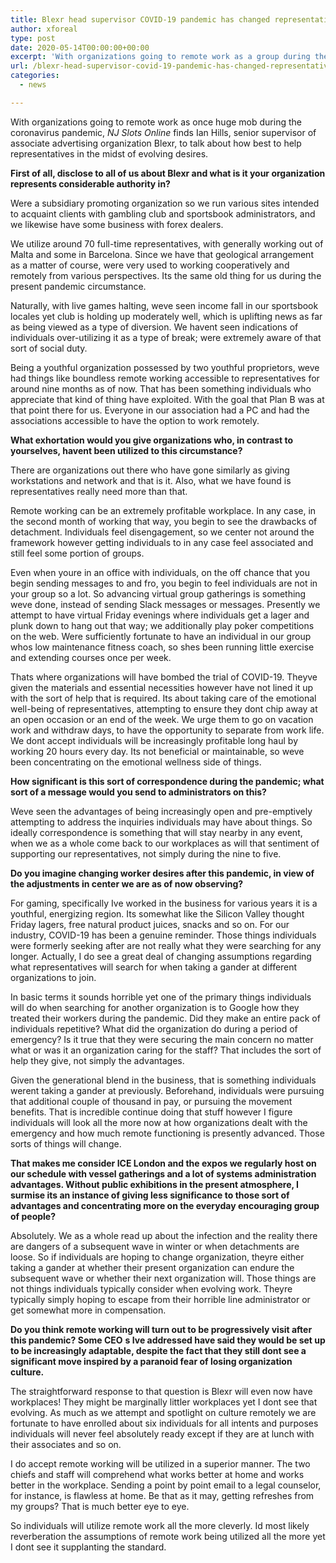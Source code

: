 ```yaml
---
title: Blexr head supervisor COVID-19 pandemic has changed representative desires in gaming
author: xforeal 
type: post
date: 2020-05-14T00:00:00+00:00
excerpt: 'With organizations going to remote work as a group during the coronavirus pandemic, NJ Slots Online finds Ian Hills, senior supervisor of associate promoting organization Blexr, to talk about how best to help representatives in the midst of evolving expectations '
url: /blexr-head-supervisor-covid-19-pandemic-has-changed-representative-desires-in-gaming/
categories:
  - news

---
```

With organizations going to remote work as once huge mob during the coronavirus pandemic, _NJ Slots Online_ finds Ian Hills, senior supervisor of associate advertising organization Blexr, to talk about how best to help representatives in the midst of evolving desires. 

**First of all, disclose to all of us about Blexr and what is it your organization represents considerable authority in?** 

Were a subsidiary promoting organization so we run various sites intended to acquaint clients with gambling club and sportsbook administrators, and we likewise have some business with forex dealers. 

We utilize around 70 full-time representatives, with generally working out of Malta and some in Barcelona. Since we have that geological arrangement as a matter of course, were very used to working cooperatively and remotely from various perspectives. Its the same old thing for us during the present pandemic circumstance. 

Naturally, with live games halting, weve seen income fall in our sportsbook locales yet club is holding up moderately well, which is uplifting news as far as being viewed as a type of diversion. We havent seen indications of individuals over-utilizing it as a type of break; were extremely aware of that sort of social duty. 

Being a youthful organization possessed by two youthful proprietors, weve had things like boundless remote working accessible to representatives for around nine months as of now. That has been something individuals who appreciate that kind of thing have exploited. With the goal that Plan B was at that point there for us. Everyone in our association had a PC and had the associations accessible to have the option to work remotely. 

**What exhortation would you give organizations who, in contrast to yourselves, havent been utilized to this circumstance?** 

There are organizations out there who have gone similarly as giving workstations and network and that is it. Also, what we have found is representatives really need more than that. 

Remote working can be an extremely profitable workplace. In any case, in the second month of working that way, you begin to see the drawbacks of detachment. Individuals feel disengagement, so we center not around the framework however getting individuals to in any case feel associated and still feel some portion of groups. 

Even when youre in an office with individuals, on the off chance that you begin sending messages to and fro, you begin to feel individuals are not in your group so a lot. So advancing virtual group gatherings is something weve done, instead of sending Slack messages or messages. Presently we attempt to have virtual Friday evenings where individuals get a lager and plunk down to hang out that way; we additionally play poker competitions on the web. Were sufficiently fortunate to have an individual in our group whos low maintenance fitness coach, so shes been running little exercise and extending courses once per week. 

Thats where organizations will have bombed the trial of COVID-19. Theyve given the materials and essential necessities however have not lined it up with the sort of help that is required. Its about taking care of the emotional well-being of representatives, attempting to ensure they dont chip away at an open occasion or an end of the week. We urge them to go on vacation work and withdraw days, to have the opportunity to separate from work life. We dont accept individuals will be increasingly profitable long haul by working 20 hours every day. Its not beneficial or maintainable, so weve been concentrating on the emotional wellness side of things. 

**How significant is this sort of correspondence during the pandemic; what sort of a message would you send to administrators on this?** 

Weve seen the advantages of being increasingly open and pre-emptively attempting to address the inquiries individuals may have about things. So ideally correspondence is something that will stay nearby in any event, when we as a whole come back to our workplaces as will that sentiment of supporting our representatives, not simply during the nine to five. 

**Do you imagine changing worker desires after this pandemic, in view of the adjustments in center we are as of now observing?** 

For gaming, specifically Ive worked in the business for various years it is a youthful, energizing region. Its somewhat like the Silicon Valley thought Friday lagers, free natural product juices, snacks and so on. For our industry, COVID-19 has been a genuine reminder. Those things individuals were formerly seeking after are not really what they were searching for any longer. Actually, I do see a great deal of changing assumptions regarding what representatives will search for when taking a gander at different organizations to join. 

In basic terms it sounds horrible yet one of the primary things individuals will do when searching for another organization is to Google how they treated their workers during the pandemic. Did they make an entire pack of individuals repetitive? What did the organization do during a period of emergency? Is it true that they were securing the main concern no matter what or was it an organization caring for the staff? That includes the sort of help they give, not simply the advantages. 

Given the generational blend in the business, that is something individuals werent taking a gander at previously. Beforehand, individuals were pursuing that additional couple of thousand in pay, or pursuing the movement benefits. That is incredible continue doing that stuff however I figure individuals will look all the more now at how organizations dealt with the emergency and how much remote functioning is presently advanced. Those sorts of things will change. 

**That makes me consider ICE London and the expos we regularly host on our schedule with vessel gatherings and a lot of systems administration advantages. Without public exhibitions in the present atmosphere, I surmise its an instance of giving less significance to those sort of advantages and concentrating more on the everyday encouraging group of people?** 

Absolutely. We as a whole read up about the infection and the reality there are dangers of a subsequent wave in winter or when detachments are loose. So if individuals are hoping to change organization, theyre either taking a gander at whether their present organization can endure the subsequent wave or whether their next organization will. Those things are not things individuals typically consider when evolving work. Theyre typically simply hoping to escape from their horrible line administrator or get somewhat more in compensation. 

**Do you think remote working will turn out to be progressively visit after this pandemic? Some CEO** **s Ive addressed have said they would be set up to be increasingly adaptable, despite the fact that they still dont see a significant move inspired by a paranoid fear of losing organization culture.** 

The straightforward response to that question is Blexr will even now have workplaces! They might be marginally littler workplaces yet I dont see that evolving. As much as we attempt and spotlight on culture remotely we are fortunate to have enrolled about six individuals for all intents and purposes individuals will never feel absolutely ready except if they are at lunch with their associates and so on. 

I do accept remote working will be utilized in a superior manner. The two chiefs and staff will comprehend what works better at home and works better in the workplace. Sending a point by point email to a legal counselor, for instance, is flawless at home. Be that as it may, getting refreshes from my groups? That is much better eye to eye. 

So individuals will utilize remote work all the more cleverly. Id most likely reverberation the assumptions of remote work being utilized all the more yet I dont see it supplanting the standard.